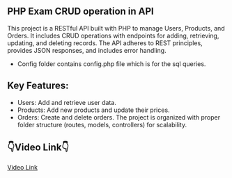 ## PHP Exam CRUD operation in API
This project is a RESTful API built with PHP to manage Users, Products, and Orders. It includes CRUD operations with endpoints for adding, retrieving, updating, and deleting records. The API adheres to REST principles, provides JSON responses, and includes error handling.

- Config folder contains config.php file which is for the sql queries.

## Key Features:
- Users: Add and retrieve user data.
- Products: Add new products and update their prices.
- Orders: Create and delete orders.
The project is organized with proper folder structure (routes, models, controllers) for scalability.

## 👇Video Link👇
<a href = "https://drive.google.com/file/d/1gw26cr2n0HvnpmyMugL5xt-YWRlZvEJP/view?usp=sharing"> Video Link </a>
